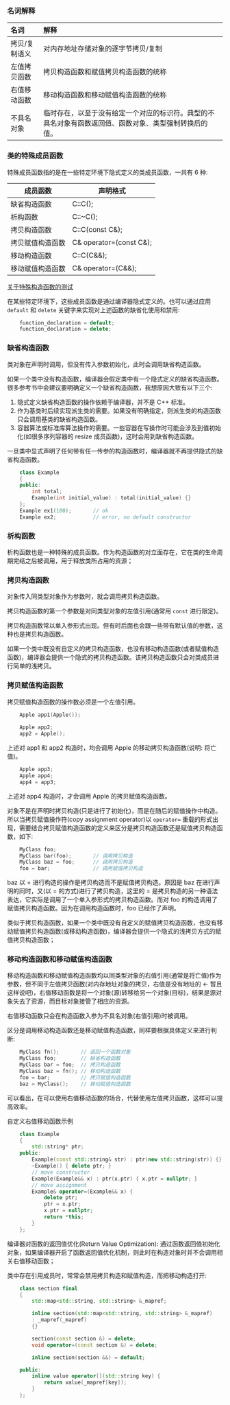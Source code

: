 
### 名词解释

| 名词 | 解释 |
|:-----|:-------|
| 拷贝/复制语义 | 对内存地址存储对象的逐字节拷贝/复制 |
| 左值拷贝函数  | 拷贝构造函数和赋值拷贝构造函数的统称 |
| 右值移动函数  | 移动构造函数和移动赋值构造函数的统称  |
| 不具名对象    | 临时存在，以至于没有给定一个对应的标识符。典型的不具名对象有函数返回值、函数对象、类型强制转换后的值。|


### 类的特殊成员函数

特殊成员函数指的是在一些特定环境下隐式定义的类成员函数，一共有 6 种:

|    成员函数      |         声明格式         |
|------------------|--------------------------|
| 缺省构造函数     | C::C();                  |
| 析构函数         | C::~C();                 |
| 拷贝构造函数     | C::C(const C&);          |
| 拷贝赋值构造函数 | C& operator=(const C&);  |
| 移动构造函数     | C::C(C&&);               |
| 移动赋值构造函数 | C& operator=(C&&);       |

[关于特殊构造函数的测试](t/07_construct.cpp)

在某些特定环境下，这些成员函数是通过编译器隐式定义的。也可以通过应用 `default` 和 `delete` 关键字来实现对上述函数的缺省化使用和禁用:
```c++
    function_declaration = default;
    function_declaration = delete;
```


### 缺省构造函数

类对象在声明时调用，但没有传入参数初始化，此时会调用缺省构造函数。

如果一个类中没有构造函数，编译器会假定类中有一个隐式定义的缺省构造函数。很多参考书中会建议要明确定义一个缺省构造函数，我想原因大致有以下三个:
1. 隐式定义缺省构造函数的操作依赖于编译器，并不是 C++ 标准。
2. 作为基类时后续实现派生类的需要。如果没有明确指定，则派生类的构造函数只会调用基类的缺省构造函数。
3. 容器算法或标准库算法操作的需要。一些容器在写操作时可能会涉及到值初始化(如很多序列容器的 resize 成员函数)，这时会用到缺省构造函数。

一旦类中显式声明了任何带有任一传参的构造函数时，编译器就不再提供隐式的缺省构造函数。
```c++
    class Example
    {
    public:
        int total;
        Example(int initial_value) : total(initial_value) {}
    };
    Example ex1(100);       // ok
    Example ex2;            // error, no default constructor
```


### 析构函数

析构函数也是一种特殊的成员函数。作为构造函数的对立面存在，它在类的生命周期完结之后被调用，用于释放类所占用的资源；


### 拷贝构造函数

对象传入同类型对象作为参数时，就会调用拷贝构造函数。

拷贝构造函数的第一个参数是对同类型对象的左值引用(通常用 `const` 进行限定)。

拷贝构造函数常以单入参形式出现。但有时后面也会跟一些带有默认值的参数，这种也是拷贝构造函数。

如果一个类中既没有自定义的拷贝构造函数，也没有移动构造函数(或者赋值构造函数)，编译器会提供一个隐式的拷贝构造函数。该拷贝构造函数只会对类成员进行简单的浅拷贝。


### 拷贝赋值构造函数

拷贝赋值构造函数的操作数必须是一个左值引用。
```c++
    Apple app1(Apple());
    
    Apple app2;
    app2 = Apple();
```
上述对 app1 和 app2 构造时，均会调用 Apple 的移动拷贝构造函数(说明: 将亡值)。

```c++
    Apple app3;
    Apple app4;
    app4 = app3;
```
上述对 app4 构造时，才会调用 Apple 的拷贝赋值构造函数。

对象不是在声明时拷贝构造(只是进行了初始化)，而是在随后的赋值操作中构造。所以当拷贝赋值操作符(copy assignment operator)以 `operator=` 重载的形式出现，需要结合拷贝赋值构造函数的定义来区分是拷贝构造函数还是赋值拷贝构造函数，如下:
```c++
    MyClass foo;
    MyClass bar(foo);       // 调用拷贝构造
    MyClass baz = foo;      // 调用拷贝构造
    foo = bar;              // 调用赋值拷贝构造
```
baz 以 = 进行构造的操作是拷贝构造而不是赋值拷贝构造。原因是 baz 在进行声明的同时，又(以 = 的方式)进行了拷贝构造，这里的 = 是拷贝构造的另一种语法表达，它实际是调用了一个单入参形式的拷贝构造函数。而对 foo 的构造调用了赋值拷贝构造函数。因为在调用构造函数时，foo 已经作了声明。

类似于拷贝构造函数，如果一个类中既没有自定义的赋值拷贝构造函数，也没有移动赋值拷贝构造函数(或移动构造函数)，编译器会提供一个隐式的浅拷贝方式的赋值拷贝构造函数；


### 移动构造函数和移动赋值构造函数

移动构造函数和移动赋值构造函数均以同类型对象的右值引用(通常是将亡值)作为参数，但不同于左值拷贝函数(对内存地址对象的拷贝，右值是没有地址的 <- 暂且这样说吧)，右值移动函数是将一个对象(源)转移给另一个对象(目标)，结果是源对象失去了资源，而目标对象接管了相应的资源。

右值移动函数只会在构造函数入参为不具名对象(右值引用)时被调用。

区分是调用移动构造函数还是移动赋值构造函数，同样要根据具体定义来进行判断:
```c++
    MyClass fn();       // 返回一个函数对象
    MyClass foo;        // 缺省构造函数
    MyClass bar = foo;  // 拷贝构造函数
    MyClass baz = fn(); // 移动构造函数
    foo = bar;          // 拷贝赋值构造函数
    baz = MyClass();    // 移动赋值构造函数
```
可以看出，在可以使用右值移动函数的场合，代替使用左值拷贝函数，这样可以提高效率。

自定义右值移动函数示例
```c++
    class Example
    {
        std::string* ptr;
    public:
        Example(const std::string& str) : ptr(new std::string(str)) {}
        ~Example() { delete ptr; }
        // move constructor
        Example(Example&& x) : ptr(x.ptr) { x.ptr = nullptr; }
        // move assignment
        Example& operator=(Example&& x) {
            delete ptr;
            ptr = x.ptr;
            x.ptr = nullptr;
            return *this;
        }
    };
```

编译器对函数的返回值优化(Return Value Optimization): 通过函数返回值初始化对象，如果编译器开启了函数返回值优化机制，则此时在构造对象时并不会调用相关右值移动函数；

类中存在引用成员时，常常会禁用拷贝构造和赋值构造，而把移动构造打开:
```c++
    class section final
    {
        std::map<std::string, std::string> &_mapref;

        inline section(std::map<std::string, std::string> &_mapref)
        : _mapref(_mapref)
        {}

        section(const section &) = delete;
        void operator=(const section &) = delete;

        inline section(section &&) = default;

    public:
        inline value operator[](std::string key) {
            return value(_mapref[key]);
        }
    };
```
